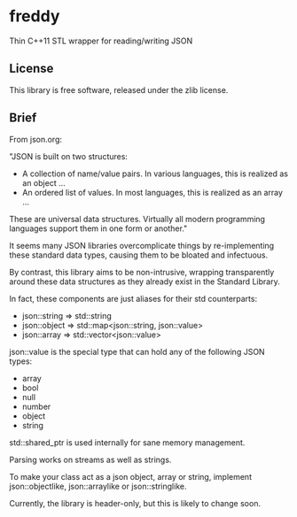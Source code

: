 freddy
======

Thin C++11 STL wrapper for reading/writing JSON


## License

This library is free software, released under the zlib license.


## Brief

From json.org:

  "JSON is built on two structures:
  
  - A collection of name/value pairs. In various languages, 
  this is realized as an object ...
  - An ordered list of values. In most languages, this is 
  realized as an array ...
  
  These are universal data structures. Virtually all modern 
  programming languages support them in one form or another."

It seems many JSON libraries overcomplicate things by re-implementing
these standard data types, causing them to be bloated and infectuous.

By contrast, this library aims to be non-intrusive, wrapping transparently 
around these data structures as they already exist in the Standard Library.

In fact, these components are just aliases for their std counterparts:

- json::string => std::string
- json::object => std::map&lt;json::string, json::value&gt;
- json::array => std::vector&lt;json::value&gt;

json::value is the special type that can hold any of the following JSON types:

  - array
  - bool
  - null
  - number
  - object
  - string

std::shared_ptr is used internally for sane memory management.

Parsing works on streams as well as strings.

To make your class act as a json object, array or string, implement json::objectlike,
json::arraylike or json::stringlike.

Currently, the library is header-only, but this is likely to change soon.

